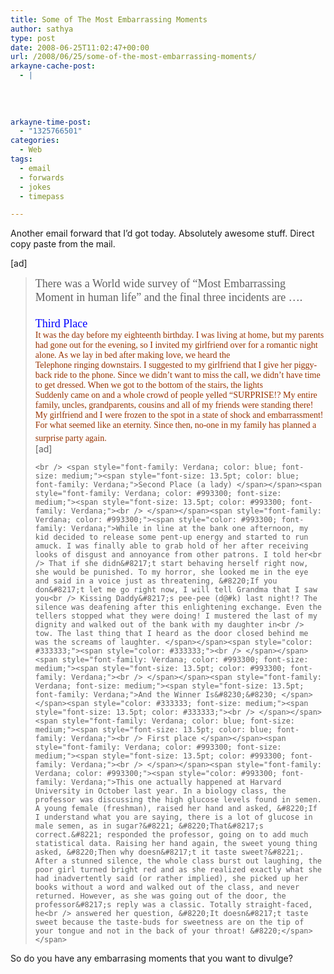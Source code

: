 ```yaml
---
title: Some of The Most Embarrassing Moments
author: sathya
type: post
date: 2008-06-25T11:02:47+00:00
url: /2008/06/25/some-of-the-most-embarrassing-moments/
arkayne-cache-post:
  - |
    
    
    
    
arkayne-time-post:
  - "1325766501"
categories:
  - Web
tags:
  - email
  - forwards
  - jokes
  - timepass

---
```

Another email forward that I&#8217;d got today. Absolutely awesome stuff. Direct copy paste from the mail.

[ad]

> <p class="MsoNormal">
>   <p class="MsoNormal">
>     <span style="font-family: Verdana; font-size: medium;"><span style="font-size: 13.5pt; font-family: Verdana;">There was a World wide survey of &#8220;Most Embarrassing Moment in human life&#8221; and the final three incidents are &#8230;.<span style="color: #993300;"><span style="color: #993300;"> </span></span></span></span><span style="color: #333333; font-size: medium;"><span style="font-size: 13.5pt; color: #333333;"><br /> </span></span><span style="font-family: Verdana; color: blue; font-size: medium;"><span style="font-size: 13.5pt; color: blue; font-family: Verdana;"><br /> Third Place </span></span><span style="font-family: Verdana; color: #993300; font-size: medium;"><span style="font-size: 13.5pt; color: #993300; font-family: Verdana;"><br /> </span></span><span style="font-family: Verdana; color: #993300;"><span style="color: #993300; font-family: Verdana;">It was the day before my eighteenth birthday. I was living at home, but my parents had gone out for the evening, so I invited my girlfriend over for a romantic night alone. As we lay in bed after making love, we heard the<br /> Telephone ringing downstairs. I suggested to my girlfriend that I give her piggy-back ride to the phone. Since we didn&#8217;t want to miss the call, we didn&#8217;t have time to get dressed. When we got to the bottom of the stairs, the lights<br /> Suddenly came on and a whole crowd of people yelled &#8220;SURPRISE!? My entire family, uncles, grandparents, cousins and all of my friends were standing there! My girlfriend and I were frozen to the spot in a state of shock and embarrassment!<br /> For what seemed like an eternity. Since then, no-one in my family has planned a surprise party again. </span></span><span style="color: #333333; font-size: medium;"><span style="font-size: 13.5pt; color: #333333;"><br /> </span></span><!--more-->[ad]
>     
>     <br /> <span style="font-family: Verdana; color: blue; font-size: medium;"><span style="font-size: 13.5pt; color: blue; font-family: Verdana;">Second Place (a lady) </span></span><span style="font-family: Verdana; color: #993300; font-size: medium;"><span style="font-size: 13.5pt; color: #993300; font-family: Verdana;"><br /> </span></span><span style="font-family: Verdana; color: #993300;"><span style="color: #993300; font-family: Verdana;">While in line at the bank one afternoon, my kid decided to release some pent-up energy and started to run amuck. I was finally able to grab hold of her after receiving looks of disgust and annoyance from other patrons. I told her<br /> That if she didn&#8217;t start behaving herself right now, she would be punished. To my horror, she looked me in the eye and said in a voice just as threatening, &#8220;If you don&#8217;t let me go right now, I will tell Grandma that I saw you<br /> Kissing Daddy&#8217;s pee-pee (d@#k) last night!? The silence was deafening after this enlightening exchange. Even the tellers stopped what they were doing! I mustered the last of my dignity and walked out of the bank with my daughter in<br /> tow. The last thing that I heard as the door closed behind me was the screams of laughter. </span></span><span style="color: #333333;"><span style="color: #333333;"><br /> </span></span><span style="font-family: Verdana; color: #993300; font-size: medium;"><span style="font-size: 13.5pt; color: #993300; font-family: Verdana;"><br /> </span></span><span style="font-family: Verdana; font-size: medium;"><span style="font-size: 13.5pt; font-family: Verdana;">And the Winner Is&#8230;&#8230; </span></span><span style="color: #333333; font-size: medium;"><span style="font-size: 13.5pt; color: #333333;"><br /> </span></span><span style="font-family: Verdana; color: blue; font-size: medium;"><span style="font-size: 13.5pt; color: blue; font-family: Verdana;"><br /> First place </span></span><span style="font-family: Verdana; color: #993300; font-size: medium;"><span style="font-size: 13.5pt; color: #993300; font-family: Verdana;"><br /> </span></span><span style="font-family: Verdana; color: #993300;"><span style="color: #993300; font-family: Verdana;">This one actually happened at Harvard University in October last year. In a biology class, the professor was discussing the high glucose levels found in semen. A young female (freshman), raised her hand and asked, &#8220;If I understand what you are saying, there is a lot of glucose in male semen, as in sugar?&#8221; &#8220;That&#8217;s correct.&#8221; responded the professor, going on to add much statistical data. Raising her hand again, the sweet young thing asked, &#8220;Then why doesn&#8217;t it taste sweet?&#8221;. After a stunned silence, the whole class burst out laughing, the poor girl turned bright red and as she realized exactly what she had inadvertently said (or rather implied), she picked up her books without a word and walked out of the class, and never returned. However, as she was going out of the door, the professor&#8217;s reply was a classic. Totally straight-faced, he<br /> answered her question, &#8220;It doesn&#8217;t taste sweet because the taste-buds for sweetness are on the tip of your tongue and not in the back of your throat! &#8220;</span></span>
>   </p></blockquote> 
>   
>   <p class="MsoNormal">
>     So do you have any embarrasing moments that you want to divulge?
>   </p>
